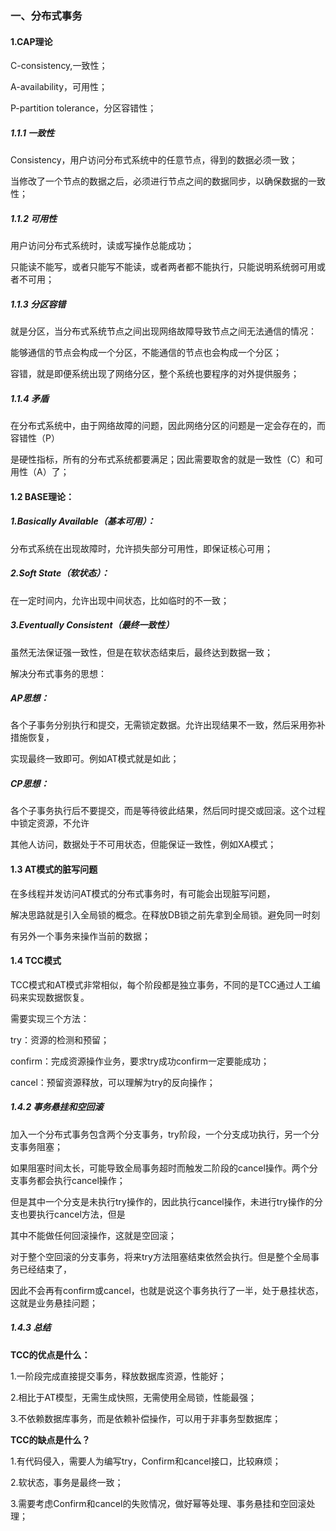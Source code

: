 ### 一、分布式事务

#### 1.CAP理论

C-consistency,一致性；

A-availability，可用性；

P-partition tolerance，分区容错性；

##### 1.1.1 一致性

Consistency，用户访问分布式系统中的任意节点，得到的数据必须一致；

当修改了一个节点的数据之后，必须进行节点之间的数据同步，以确保数据的一致性；



##### 1.1.2 可用性

用户访问分布式系统时，读或写操作总能成功；

只能读不能写，或者只能写不能读，或者两者都不能执行，只能说明系统弱可用或者不可用；



##### 1.1.3 分区容错

就是分区，当分布式系统节点之间出现网络故障导致节点之间无法通信的情况：

能够通信的节点会构成一个分区，不能通信的节点也会构成一个分区；



容错，就是即便系统出现了网络分区，整个系统也要程序的对外提供服务；



##### 1.1.4 矛盾

在分布式系统中，由于网络故障的问题，因此网络分区的问题是一定会存在的，而容错性（P）

是硬性指标，所有的分布式系统都要满足；因此需要取舍的就是一致性（C）和可用性（A）了；



#### 1.2 BASE理论：

##### 1.Basically Available（基本可用）：

分布式系统在出现故障时，允许损失部分可用性，即保证核心可用；

##### 2.Soft State（软状态）：

在一定时间内，允许出现中间状态，比如临时的不一致；

##### 3.Eventually Consistent（最终一致性）

虽然无法保证强一致性，但是在软状态结束后，最终达到数据一致；



解决分布式事务的思想：

##### AP思想：

各个子事务分别执行和提交，无需锁定数据。允许出现结果不一致，然后采用弥补措施恢复，

实现最终一致即可。例如AT模式就是如此；

##### CP思想：

各个子事务执行后不要提交，而是等待彼此结果，然后同时提交或回滚。这个过程中锁定资源，不允许

其他人访问，数据处于不可用状态，但能保证一致性，例如XA模式；



#### 1.3 AT模式的脏写问题

在多线程并发访问AT模式的分布式事务时，有可能会出现脏写问题，

解决思路就是引入全局锁的概念。在释放DB锁之前先拿到全局锁。避免同一时刻

有另外一个事务来操作当前的数据；





#### 1.4 TCC模式

TCC模式和AT模式非常相似，每个阶段都是独立事务，不同的是TCC通过人工编码来实现数据恢复。

需要实现三个方法：

try：资源的检测和预留；

confirm：完成资源操作业务，要求try成功confirm一定要能成功；

cancel：预留资源释放，可以理解为try的反向操作；



##### 1.4.2 事务悬挂和空回滚

加入一个分布式事务包含两个分支事务，try阶段，一个分支成功执行，另一个分支事务阻塞；

如果阻塞时间太长，可能导致全局事务超时而触发二阶段的cancel操作。两个分支事务都会执行cancel操作；

但是其中一个分支是未执行try操作的，因此执行cancel操作，未进行try操作的分支也要执行cancel方法，但是

其中不能做任何回滚操作，这就是空回滚；



对于整个空回滚的分支事务，将来try方法阻塞结束依然会执行。但是整个全局事务已经结束了，

因此不会再有confirm或cancel，也就是说这个事务执行了一半，处于悬挂状态，这就是业务悬挂问题；



##### 1.4.3 总结

**TCC的优点是什么：**

1.一阶段完成直接提交事务，释放数据库资源，性能好；

2.相比于AT模型，无需生成快照，无需使用全局锁，性能最强；

3.不依赖数据库事务，而是依赖补偿操作，可以用于非事务型数据库；



**TCC的缺点是什么？**

1.有代码侵入，需要人为编写try，Confirm和cancel接口，比较麻烦；

2.软状态，事务是最终一致；

3.需要考虑Confirm和cancel的失败情况，做好幂等处理、事务悬挂和空回滚处理；






